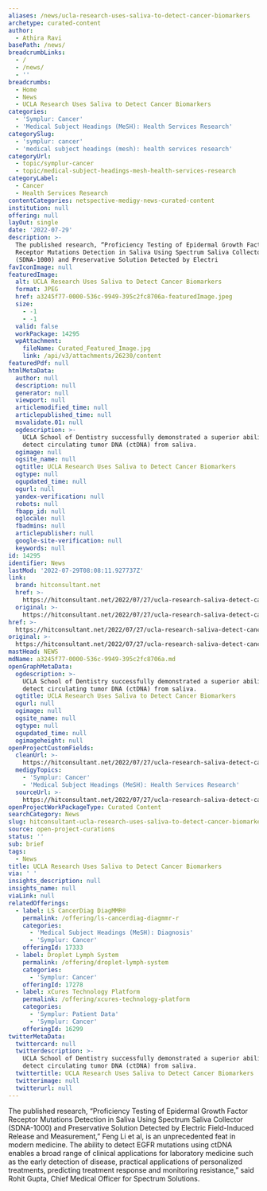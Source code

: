 ```yaml
---
aliases: /news/ucla-research-uses-saliva-to-detect-cancer-biomarkers
archetype: curated-content
author:
  - Athira Ravi
basePath: /news/
breadcrumbLinks:
  - /
  - /news/
  - ''
breadcrumbs:
  - Home
  - News
  - UCLA Research Uses Saliva to Detect Cancer Biomarkers
categories:
  - 'Symplur: Cancer'
  - 'Medical Subject Headings (MeSH): Health Services Research'
categorySlug:
  - 'symplur: cancer'
  - 'medical subject headings (mesh): health services research'
categoryUrl:
  - topic/symplur-cancer
  - topic/medical-subject-headings-mesh-health-services-research
categoryLabel:
  - Cancer
  - Health Services Research
contentCategories: netspective-medigy-news-curated-content
institution: null
offering: null
layOut: single
date: '2022-07-29'
description: >-
  The published research, “Proficiency Testing of Epidermal Growth Factor
  Receptor Mutations Detection in Saliva Using Spectrum Saliva Collector
  (SDNA-1000) and Preservative Solution Detected by Electri
favIconImage: null
featuredImage:
  alt: UCLA Research Uses Saliva to Detect Cancer Biomarkers
  format: JPEG
  href: a3245f77-0000-536c-9949-395c2fc8706a-featuredImage.jpeg
  size:
    - -1
    - -1
  valid: false
  workPackage: 14295
  wpAttachment:
    fileName: Curated_Featured_Image.jpg
    link: /api/v3/attachments/26230/content
featuredPdf: null
htmlMetaData:
  author: null
  description: null
  generator: null
  viewport: null
  articlemodified_time: null
  articlepublished_time: null
  msvalidate.01: null
  ogdescription: >-
    UCLA School of Dentistry successfully demonstrated a superior ability to
    detect circulating tumor DNA (ctDNA) from saliva.
  ogimage: null
  ogsite_name: null
  ogtitle: UCLA Research Uses Saliva to Detect Cancer Biomarkers
  ogtype: null
  ogupdated_time: null
  ogurl: null
  yandex-verification: null
  robots: null
  fbapp_id: null
  oglocale: null
  fbadmins: null
  articlepublisher: null
  google-site-verification: null
  keywords: null
id: 14295
identifier: News
lastMod: '2022-07-29T08:08:11.927737Z'
link:
  brand: hitconsultant.net
  href: >-
    https://hitconsultant.net/2022/07/27/ucla-research-saliva-detect-cancer-biomarkers/
  original: >-
    https://hitconsultant.net/2022/07/27/ucla-research-saliva-detect-cancer-biomarkers/
href: >-
  https://hitconsultant.net/2022/07/27/ucla-research-saliva-detect-cancer-biomarkers/
original: >-
  https://hitconsultant.net/2022/07/27/ucla-research-saliva-detect-cancer-biomarkers/
mastHead: NEWS
mdName: a3245f77-0000-536c-9949-395c2fc8706a.md
openGraphMetaData:
  ogdescription: >-
    UCLA School of Dentistry successfully demonstrated a superior ability to
    detect circulating tumor DNA (ctDNA) from saliva.
  ogtitle: UCLA Research Uses Saliva to Detect Cancer Biomarkers
  ogurl: null
  ogimage: null
  ogsite_name: null
  ogtype: null
  ogupdated_time: null
  ogimageheight: null
openProjectCustomFields:
  cleanUrl: >-
    https://hitconsultant.net/2022/07/27/ucla-research-saliva-detect-cancer-biomarkers/
  medigyTopics:
    - 'Symplur: Cancer'
    - 'Medical Subject Headings (MeSH): Health Services Research'
  sourceUrl: >-
    https://hitconsultant.net/2022/07/27/ucla-research-saliva-detect-cancer-biomarkers/
openProjectWorkPackageType: Curated Content
searchCategory: News
slug: hitconsultant-ucla-research-uses-saliva-to-detect-cancer-biomarkers
source: open-project-curations
status: ''
sub: brief
tags:
  - News
title: UCLA Research Uses Saliva to Detect Cancer Biomarkers
via: ' '
insights_description: null
insights_name: null
viaLink: null
relatedOfferings:
  - label: LS CancerDiag DiagMMR®
    permalink: /offering/ls-cancerdiag-diagmmr-r
    categories:
      - 'Medical Subject Headings (MeSH): Diagnosis'
      - 'Symplur: Cancer'
    offeringId: 17333
  - label: Droplet Lymph System
    permalink: /offering/droplet-lymph-system
    categories:
      - 'Symplur: Cancer'
    offeringId: 17278
  - label: xCures Technology Platform
    permalink: /offering/xcures-technology-platform
    categories:
      - 'Symplur: Patient Data'
      - 'Symplur: Cancer'
    offeringId: 16299
twitterMetaData:
  twittercard: null
  twitterdescription: >-
    UCLA School of Dentistry successfully demonstrated a superior ability to
    detect circulating tumor DNA (ctDNA) from saliva.
  twittertitle: UCLA Research Uses Saliva to Detect Cancer Biomarkers
  twitterimage: null
  twitterurl: null
---
```

<p>The published research, “Proficiency Testing of Epidermal Growth Factor Receptor Mutations Detection in Saliva Using Spectrum Saliva Collector (SDNA-1000) and Preservative Solution Detected by Electric Field-Induced Release and Measurement,” Feng Li et al, is an unprecedented feat in modern medicine.
The ability to detect EGFR mutations using ctDNA enables a broad range of clinical applications for laboratory medicine such as the early detection of disease, practical applications of personalized treatments, predicting treatment response and monitoring resistance,” said Rohit Gupta, Chief Medical Officer for Spectrum Solutions.</p>